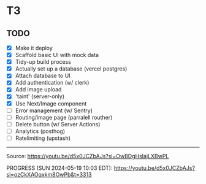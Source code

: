 # T3

## TODO

- [x] Make it deploy
- [x] Scaffold basic UI with mock data
- [x] Tidy-up build process
- [x] Actually set up a database (vercel postgres)
- [x] Attach database to UI
- [x] Add authentication (w/ clerk)
- [x] Add image upload
- [x] 'taint' (server-only)
- [x] Use Next/Image component
- [ ] Error management (w/ Sentry)
- [ ] Routing/image page (parralell routher)
- [ ] Delete button (w/ Server Actions)
- [ ] Analytics (posthog)
- [ ] Ratelimiting (upstash)

---

Source: <https://youtu.be/d5x0JCZbAJs?si=OwBDgHsIajLXBwPL>

PROGRESS (SUN 2024-05-19 10:03 EDT): <https://youtu.be/d5x0JCZbAJs?si=ozCkXAOqxkm8OwPb&t=3313>
